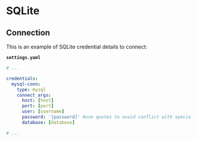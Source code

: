 # SQLite

## Connection

This is an example of SQLite credential details to connect:

**`settings.yaml`**

```yaml
# ...

credentials:
  mysql-conn:
    type: mysql
    connect_args:
      host: [host]
      port: [port]
      user: [username]
      password: '[password]' #use quotes to avoid conflict with special characters
      database: [database]

# ...
```
